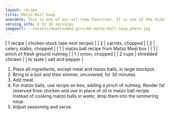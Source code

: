 ```yaml
---
layout: recipe
title: Matzo Ball Soup
anecdote: This is one of our all-time favorites. It is one of the dishes, like the potato salad, that your mom makes to perfection. It is always made after Thanksgiving when we have the leftover turkey carcass or after we have accumulated, in our freezer, the backs, necks and wing tips of about 8 chickens.
serving_info: 8 to 10 servings
imageurl: ../assets/downloaded_pics/04-matzo-ball-soup_photo.jpg
---
```

<!-- Ingredients -->

| 1 recipe | chicken stock (see next recipe) |
| 2 | carrots, chopped |
| 2 | celery stalks, chopped |
| 1 | matzo ball recipe from Matzo Meal box |
| 1 | pinch of fresh ground nutmeg |
| 1 | onion, chopped |
| 2 cups | shredded chicken |
| to taste | salt and pepper |

<!-- split -->
<!-- Steps -->
1. Place all ingredients, except meat and maizo balls, in large stockpot.
2. Bring to a boil and then simmer, uncovered, for 30 minutes.
3. Add meat.
4. For matzo balls, use recipe on box, adding a pinch of nutmeg. Render fat reserved from chicken and use in place of oil in matzo ball recipe. Instead of cooking matzo balls in water, drop them into the simmering soup.
5. Adjust seasoning and serve. 
